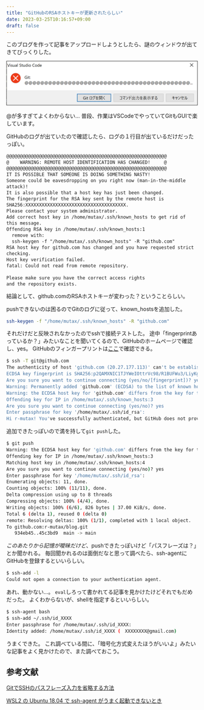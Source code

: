 ```yaml
---
title: "GitHubのRSAホストキーが更新されたらしい"
date: 2023-03-25T10:16:57+09:00
draft: false
---
```


このブログを作って記事をアップロードしようとしたら、謎のウィンドウが出てきてびっくりした。

![@@@@@@@@とだけ出てる謎のウィンドウ](./github_@@@@@.png)

@が多すぎてよくわからない…
普段、作業はVSCodeでやっていてGitもGUIで楽しています。

GitHubのログが出ていたので確認したら、ログの１行目が出ているだけだったっぽい。

```
@@@@@@@@@@@@@@@@@@@@@@@@@@@@@@@@@@@@@@@@@@@@@@@@@@@@@@@@@@@
@    WARNING: REMOTE HOST IDENTIFICATION HAS CHANGED!     @
@@@@@@@@@@@@@@@@@@@@@@@@@@@@@@@@@@@@@@@@@@@@@@@@@@@@@@@@@@@
IT IS POSSIBLE THAT SOMEONE IS DOING SOMETHING NASTY!
Someone could be eavesdropping on you right now (man-in-the-middle attack)!
It is also possible that a host key has just been changed.
The fingerprint for the RSA key sent by the remote host is
SHA256:XXXXXXXXXXXXXXXXXXXXXXXXXXXXXXXXXXXXX.
Please contact your system administrator.
Add correct host key in /home/mutax/.ssh/known_hosts to get rid of this message.
Offending RSA key in /home/mutax/.ssh/known_hosts:1
  remove with:
  ssh-keygen -f "/home/mutax/.ssh/known_hosts" -R "github.com"
RSA host key for github.com has changed and you have requested strict checking.
Host key verification failed.
fatal: Could not read from remote repository.

Please make sure you have the correct access rights
and the repository exists.
```

結論として、github.comのRSAホストキーが変わった？ということらしい。

pushできないのは困るのでGitのログに従って、known_hostsを追加した。
```bash
ssh-keygen -f "/home/mutax/.ssh/known_hosts" -R "github.com"
```

それだけだと反映されなかったのでsshで接続テストした。
途中「fingerprintあっているか？」みたいなことを聞いてくるので、GitHubのホームページで確認し、yes。
GitHubのフィンガープリントは[ここ](https://docs.github.com/ja/authentication/keeping-your-account-and-data-secure/githubs-ssh-key-fingerprints)で確認できる。
```bash
$ ssh -T git@github.com
The authenticity of host 'github.com (20.27.177.113)' can't be established.
ECDSA key fingerprint is SHA256:p2QAMXNIC1TJYWeIOttrVc98/R1BUFWu3/LiyKgUfQM.
Are you sure you want to continue connecting (yes/no/[fingerprint])? yes
Warning: Permanently added 'github.com' (ECDSA) to the list of known hosts.
Warning: the ECDSA host key for 'github.com' differs from the key for the IP address '20.27.177.113'
Offending key for IP in /home/mutax/.ssh/known_hosts:3
Are you sure you want to continue connecting (yes/no)? yes
Enter passphrase for key '/home/mutax/.ssh/id_rsa':
Hi r-mutax! You've successfully authenticated, but GitHub does not provide shell access.
```

追加できたっぽいので満を持して`git push`した。

```bash
$ git push
Warning: the ECDSA host key for 'github.com' differs from the key for the IP address '20.27.177.113'
Offending key for IP in /home/mutax/.ssh/known_hosts:3
Matching host key in /home/mutax/.ssh/known_hosts:4
Are you sure you want to continue connecting (yes/no)? yes
Enter passphrase for key '/home/mutax/.ssh/id_rsa':
Enumerating objects: 11, done.
Counting objects: 100% (11/11), done.
Delta compression using up to 8 threads
Compressing objects: 100% (4/4), done.
Writing objects: 100% (6/6), 826 bytes | 37.00 KiB/s, done.
Total 6 (delta 1), reused 0 (delta 0)
remote: Resolving deltas: 100% (1/1), completed with 1 local object.
To github.com:r-mutax/blog.git
   934eb45..45c3bd9  main -> main
```

*このあたりから記憶が曖昧だけど*、pushできたっぽいけど「パスフレーズは？」とか聞かれる。
毎回聞かれるのは面倒だなと思って調べたら、ssh-agentにGitHubを登録するといいらしい。

```bash
$ ssh-add -l
Could not open a connection to your authentication agent.
```

あれ、動かない…。
`eval`しろって書かれてる記事を見かけたけどそれでもだめだった。
よくわからないが、shellを指定するといいらしい。
```bash
$ ssh-agent bash
$ ssh-add ~/.ssh/id_XXXX
Enter passphrase for /home/mutax/.ssh/id_XXXX:
Identity added: /home/mutax/.ssh/id_XXXX (　XXXXXXXX@gmail.com)

```

うまくできた。
これ調べている間に、「暗号化方式変えたほうがいいよ」みたいな記事をよく見かけたので、また調べておこう。

## 参考文献
[GitでSSHのパスフレーズ入力を省略する方法
](https://qiita.com/blueray777/items/78eb5983997e4c94e590)

[WSL2 の Ubuntu 18.04 で ssh-agent がうまく起動できないとき](https://qiita.com/melty12/items/5c731a9b6e0391819912)